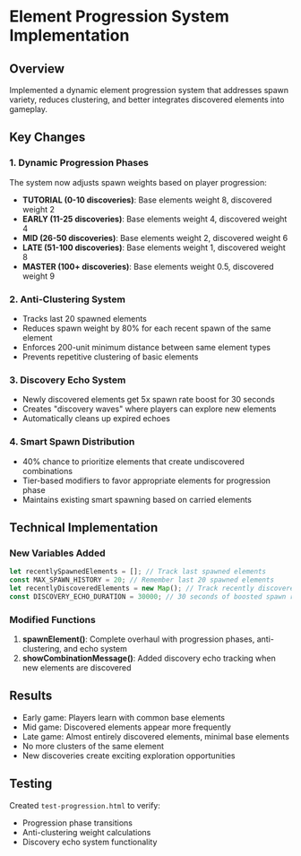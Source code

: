 # Element Progression System Implementation

## Overview
Implemented a dynamic element progression system that addresses spawn variety, reduces clustering, and better integrates discovered elements into gameplay.

## Key Changes

### 1. Dynamic Progression Phases
The system now adjusts spawn weights based on player progression:
- **TUTORIAL (0-10 discoveries)**: Base elements weight 8, discovered weight 2
- **EARLY (11-25 discoveries)**: Base elements weight 4, discovered weight 4  
- **MID (26-50 discoveries)**: Base elements weight 2, discovered weight 6
- **LATE (51-100 discoveries)**: Base elements weight 1, discovered weight 8
- **MASTER (100+ discoveries)**: Base elements weight 0.5, discovered weight 9

### 2. Anti-Clustering System
- Tracks last 20 spawned elements
- Reduces spawn weight by 80% for each recent spawn of the same element
- Enforces 200-unit minimum distance between same element types
- Prevents repetitive clustering of basic elements

### 3. Discovery Echo System
- Newly discovered elements get 5x spawn rate boost for 30 seconds
- Creates "discovery waves" where players can explore new elements
- Automatically cleans up expired echoes

### 4. Smart Spawn Distribution
- 40% chance to prioritize elements that create undiscovered combinations
- Tier-based modifiers to favor appropriate elements for progression phase
- Maintains existing smart spawning based on carried elements

## Technical Implementation

### New Variables Added
```javascript
let recentlySpawnedElements = []; // Track last spawned elements
const MAX_SPAWN_HISTORY = 20; // Remember last 20 spawned elements
let recentlyDiscoveredElements = new Map(); // Track recently discovered elements with timestamp
const DISCOVERY_ECHO_DURATION = 30000; // 30 seconds of boosted spawn rate
```

### Modified Functions
1. **spawnElement()**: Complete overhaul with progression phases, anti-clustering, and echo system
2. **showCombinationMessage()**: Added discovery echo tracking when new elements are discovered

## Results
- Early game: Players learn with common base elements
- Mid game: Discovered elements appear more frequently  
- Late game: Almost entirely discovered elements, minimal base elements
- No more clusters of the same element
- New discoveries create exciting exploration opportunities

## Testing
Created `test-progression.html` to verify:
- Progression phase transitions
- Anti-clustering weight calculations
- Discovery echo system functionality